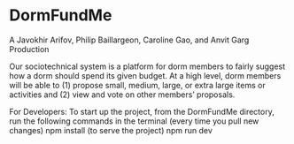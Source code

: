 # DormFundMe
A Javokhir Arifov, Philip Baillargeon, Caroline Gao, and Anvit Garg Production


Our sociotechnical system is a platform for dorm members to fairly suggest how a dorm should spend its given budget. At a high level, dorm members will be able to (1) propose small, medium, large, or extra large items or activities and (2) view and vote on other members’ proposals. 






For Developers: To start up the project, from the DormFundMe directory, run the following commands in the terminal
(every time you pull new changes)
npm install
(to serve the project)
npm run dev
